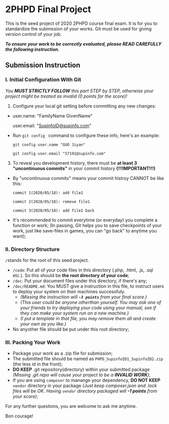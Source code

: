 # 2PHPD Final Project

This is the seed project of 2020 2PHPD course final exam. It is for you to standardize the submission of your works. Git must be used for giving version control of your job. 

***To ensure your work to be correctly evaluated, please READ CAREFULLY the following instruction.***

## Submission Instruction

### I. Initial Configuration With Git

*You **MUST STRICTLY FOLLOW** this part STEP by STEP, otherwise your project might be treated as invalid (0 points for the score)!*

1. Configure your local git setting before committing any new changes:
  - user.name: "FamilyName GivenName"
  
    user.email: "SupinfoID@supinfo.com"
  - Run `git config ` command to configure these info, here's an example:
  
    `git config user.name "GUO Jiyan"`
  
    `git config user.email "57191@supinfo.com"`
3. To reveal you development history, there must be **at least 3 "uncontinuous commits"** in your commit history **(!!!IMPORTANT!!!)**
  
  - By "uncontinuous commits" means your commit histroy CANNOT be like this:
  
    `commit 1(2020/05/18): add file1`
  
    `commit 2(2020/05/18): remove file1`
  
    `commit 3(2020/05/18): add file1 back`
  
  - It's recommended to commit everytime (or everyday) you complete a function or work; (In passing, Git helps you to save checkpoints of your work, just like save-files in games, you can "go back" to anytime you want);

### II. Directory Structure

`/`stands for the root of this seed project.

- `/code`: Put all of your code files in this directory (.php, .html, .js, .sql etc.). So this should be **the root directory of your code**;
- `/doc`: Put your document files under this directory, if there's any;
- `/doc/README.md`: You MUST give a instruction in this file, to instruct users to deploy your system on their machines successfuly.
  - *(Missing the instruction will **`-3 points`** from your final score.)*
  - *(This user could be anyone otherthan yourself. You may ask one of your friends to try deploying your code using your manual, see if they can make your system run on a new machine.)*
  - *(I put a template in that file, you may remove them all and create your own as you like.)*
- No anyother file should be put under this root directory; 

### III. Packing Your Work

- Package your work as a .zip file for submission;
- The submitted file should be named as `PHPD_SupinfoID1_SupinfoID2.zip` (the less id in the front);
- **DO KEEP** .git repository(directory) within your submitted package *(Missing .git repo will cause your project to be a **INVALID WORK**)*;
- If you are using `composer` to manange your dependency, **DO NOT KEEP** `vendor` directory in your package *(Just keep composer.json and .lock files will be OK. Having `vendor` directory packaged will **-1 points** from your score)*;

For any further questions, you are welcome to ask me anytime.

Bon courage! 

